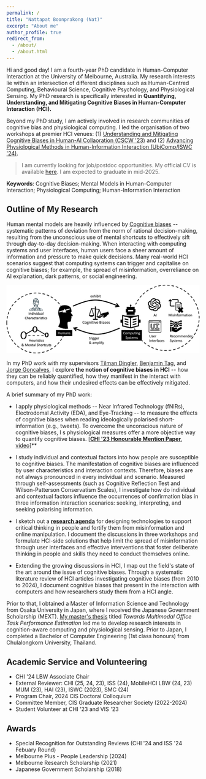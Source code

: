 ```yaml
---
permalink: /
title: "Nattapat Boonprakong (Nat)"
excerpt: "About me"
author_profile: true
redirect_from: 
  - /about/
  - /about.html
---
```


Hi and good day! I am a fourth-year PhD candidate in Human-Computer Interaction at the University of Melbourne, Australia. My research interests lie within an intersection of different disciplines such as Human-Centred Computing, Behavioural Science, Cognitive Psychology, and Physiological Sensing. My PhD research is specifically interested in **Quantifying, Understanding, and Mitigating Cognitive Biases in Human-Computer Interaction (HCI).**

Beyond my PhD study, I am actively involved in research communities of cognitive bias and physiological computing. I led the organisation of two workshops at premier HCI venues: (1) [Understanding and Mitigating Cognitive Biases in Human-AI Collaoration (CSCW '23)](http://critical-media.org/cscw23/) and (2) [Advancing Physiological Methods in Human-Information Interaction (UbiComp/ISWC '24)](https://hii-biosignal.github.io/ubi24/). 

> I am currently looking for job/postdoc opportunities. My official CV is available [here](https://nattapatb.github.io/files/CV-2024-pub.pdf). I am expected to graduate in mid-2025.

__Keywords__: Cognitive Biases; Mental Models in Human-Computer Interaction; Physiological Computing; Human-Information Interaction

## Outline of My Research

Human mental models are heavily influenced by [Cognitive biases](https://en.wikipedia.org/wiki/Cognitive_bias) -- systematic patterns of deviation from the norm of rational decision-making, resulting from the unconscious use of mental shortcuts to effectively sift through day-to-day decision-making. When interacting with computing systems and user interfaces, human users face a sheer amount of information and pressure to make quick decisions. Many real-world HCI scenarios suggest that computing systems can trigger and capitalise on cognitive biases; for example, the spread of misinformation, overreliance on AI explanation, dark patterns, or social engineering. 

![image info](./images/bias-overview.png)

In my PhD work with my supervisors [Tilman Dingler](http://www.tilmanification.com), [Benjamin Tag](https://findanexpert.unimelb.edu.au/profile/852535-benjamin-tag), and [Jorge Goncalves](https://www.jorgegoncalves.com/), I explore **the notion of cognitive biases in HCI** -- how they can be reliably quantified, how they manifest in the interact with computers, and how their undesired effects can be effectively mitigated.

A brief summary of my PhD work:

* I apply physiological methods -- Near Infrared Technology (fNIRs), Electrodomal Activity (EDA), and Eye-Tracking -- to measure the effects of cognitive biases when reading ideologically polarised short-information (e.g., tweets). To overcome the unconscious nature of cognitive biases, I s physiological measures offer a more objective way to quantify cognitive biases. [**[CHI '23 Honourable Mention Paper](https://dl.acm.org/doi/abs/10.1145/3544548.3580917)**, [video](https://www.youtube.com/watch?v=DgWEPaVPDck&t=1s)]**

* I study individual and contextual factors into how people are susceptible to cognitive biases. The manifestation of cognitive biases are influenced by user characteristics and interaction contexts. Therefore, biases are not always pronounced in every individual and scenario. Measured through self-assessments (such as Cognitive Reflection Test and Wilson-Patterson Conservatism Scales), I investigate how do individual and contextual factors influence the occurrences of confirmation bias in three information interaction scenarios: seeking, interpreting, and seeking polarising information.

* I sketch out a **[research agenda](https://ieeexplore.ieee.org/abstract/document/10142163)** for designing technologies to support critical thinking in people and fortify them from misinformation and online manipulation. I document the discussions in three workshops and formulate HCI-side solutions that help limit the spread of misinformation through user interfaces and effective interventions that foster deliberate thinking in people and skills they need to conduct themselves online.

* Extending the growing discussions in HCI, I map out the field's state of the art around the issue of cognitive biases. Through a systematic literature review of HCI articles investigating cognitive biases (from 2010 to 2024), I document cognitive biases that present in the interaction with computers and how researchers study them from a HCI angle.

Prior to that, I obtained a Master of Information Science and Technology from Osaka University in Japan, where I received the Japanese Government Scholarship (MEXT). [My master's thesis](https://ieeexplore.ieee.org/abstract/document/9283107) titled *Towards Multimodal Office Task Performance Estimation* led me to develop research interests in cognition-aware computing and physiological sensing. Prior to Japan, I completed a Bachelor of Computer Engineering (1st class honours) from Chulalongkorn University, Thailand.

## Academic Service and Volunteering
* CHI '24 LBW Associate Chair
* External Reviewer: CHI (25, 24, 23), ISS (24), MobileHCI LBW (24, 23) MUM (23), HAI (23), ISWC (2023), SMC (24)
* Program Chair, 2024 CIS Doctoral Colloquium
* Committee Member, CIS Graduate Researcher Society (2022-2024)
* Student Volunteer at CHI '23 and VIS '23

## Awards
* Special Recognition for Outstanding Reviews (CHI '24 and ISS '24 Febuary Round)
* Melbourne Plus - People Leadership (2024)
* Melbourne Research Scholarship (2021)
* Japanese Government Scholarship (2018)
